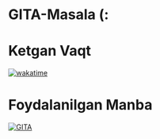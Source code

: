 # GITA-Masala (:
# Ketgan Vaqt     
<a href="https://wakatime.com/badge/user/39e0074e-66bc-44b7-9021-865fa990521e/project/33892f06-b2e3-4d57-86d3-deec518070a0"><img src="https://wakatime.com/badge/user/39e0074e-66bc-44b7-9021-865fa990521e/project/33892f06-b2e3-4d57-86d3-deec518070a0.svg" alt="wakatime"></a>

# Foydalanilgan Manba
<a href="https://drive.google.com/file/d/1pKasEzN9iatEFdr48EOoFbqRRo0hle7Y/view"><img src="https://yt3.ggpht.com/Z9mUkwyA8LiVe0niH-7RFk0UvgfKF3298i27g-MomHFM8hly6rv9qa-pzXeKqeXdC5etcCy0CQ=s900-c-k-c0x00ffffff-no-rj" alt="GITA"></a>
